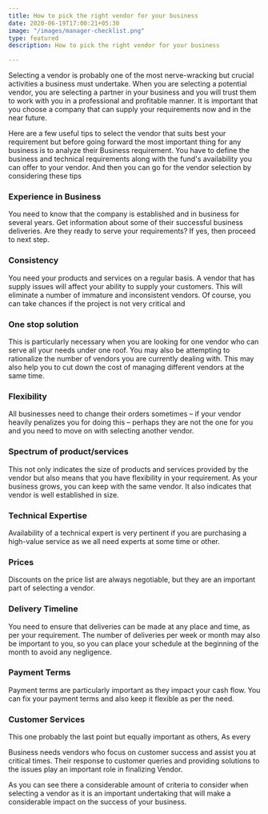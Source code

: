 ```yaml
---
title: How to pick the right vendor for your business
date: 2020-06-19T17:00:21+05:30
image: "/images/manager-checklist.png"
type: featured
description: How to pick the right vendor for your business

---
```

Selecting a vendor is probably one of the most nerve-wracking but crucial activities a business must undertake. When you are selecting a potential vendor, you are selecting a partner in your business and you will trust them to work with you in a professional and profitable manner. It is important that you choose a company that can supply your requirements now and in the near future.

Here are a few useful tips to select the vendor that suits best your requirement but before going forward the most important thing for any business is to analyze their Business requirement. You have to define the business and technical requirements along with the fund's availability you can offer to your vendor. And then you can go for the vendor selection by considering these tips

### Experience in Business

You need to know that the company is established and in business for several years. Get information about some of their successful business deliveries. Are they ready to serve your requirements? If yes, then proceed to next step.

### Consistency

You need your products and services on a regular basis. A vendor that has supply issues will affect your ability to supply your customers. This will eliminate a number of immature and inconsistent vendors. Of course, you can take chances if the project is not very critical and 

### One stop solution

This is particularly necessary when you are looking for one vendor who can serve all your needs under one roof. You may also be attempting to rationalize the number of vendors you are currently dealing with. This may also help you to cut down the cost of managing different vendors at the same time.

### Flexibility

All businesses need to change their orders sometimes – if your vendor heavily penalizes you for doing this – perhaps they are not the one for you and you need to move on with selecting another vendor.

### Spectrum of product/services

This not only indicates the size of products and services provided by the vendor but also means that you have flexibility in your requirement. As your business grows, you can keep with the same vendor. It also indicates that vendor is well established in size.

### Technical Expertise

Availability of a technical expert is very pertinent if you are purchasing a high-value service as we all need experts at some time or other.

### Prices

Discounts on the price list are always negotiable, but they are an important part of selecting a vendor.

### Delivery Timeline

You need to ensure that deliveries can be made at any place and time, as per your requirement. The number of deliveries per week or month may also be important to you, so you can place your schedule at the beginning of the month to avoid any negligence.

### Payment Terms

Payment terms are particularly important as they impact your cash flow. You can fix your payment terms and also keep it flexible as per the need.

### Customer Services

This one probably the last point but equally important as others, As every

Business needs vendors who focus on customer success and assist you at critical times. Their response to customer queries and providing solutions to the issues play an important role in finalizing Vendor.

As you can see there a considerable amount of criteria to consider when selecting a vendor as it is an important undertaking that will make a considerable impact on the success of your business.